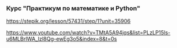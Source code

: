 ### Курс "Практикум по математике и Python"

https://stepik.org/lesson/57431/step/1?unit=35906

https://www.youtube.com/watch?v=TMtA5A94jqs&list=PLzLP15ls-u6MLBrlWA_lzl8Qg-ewEg3o5&index=8&t=0s
